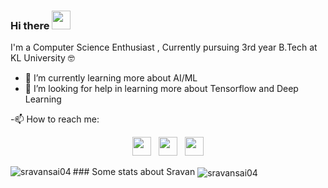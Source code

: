 ### Hi there <img src="https://raw.githubusercontent.com/MartinHeinz/MartinHeinz/master/wave.gif" width="30px">


I'm a Computer Science Enthusiast , Currently pursuing 3rd year B.Tech at KL University 🤓

- 🌱 I’m currently learning more about AI/ML 
- 🤔 I’m looking for help in learning more about Tensorflow and Deep Learning

-📫 How to reach me:
<p align='center'>
<a href="https://twitter.com/Sravan62765671?s=09"><img height="30" src="https://github.com/WaylonWalker/WaylonWalker/blob/main/icon/twitter.png?raw=true"></a>&nbsp;&nbsp;
<a href="https://www.instagram.com/sravansai004/"><img height="30" src="https://github.com/WaylonWalker/WaylonWalker/blob/main/icon/instagram.jpg?raw=true"></a>&nbsp;&nbsp;
<a href="https://www.linkedin.com/in/sravan-sai-393a58189/"><img height="30" src="https://github.com/WaylonWalker/WaylonWalker/blob/main/icon/linkedin.png?raw=true"></a>
</p>
### Some stats about Sravan
<img align="left" src="https://github-readme-stats.vercel.app/api/top-langs/?username=sravansai04&layout=compact&hide=html&theme=radical" alt="sravansai04" />

<img align="center" src="https://github-readme-stats.vercel.app/api?username=sravansai04&show_icons=true&theme=radical" alt="sravansai04" />
